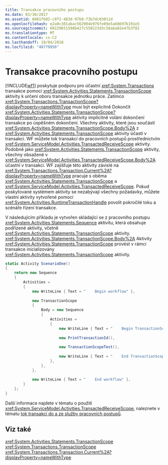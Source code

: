 ```yaml
---
title: Transakce pracovního postupu
ms.date: 03/30/2017
ms.assetid: 6081fb02-c0f2-483d-97b8-f3b7dc03011d
ms.openlocfilehash: e2a0c301abac562904e976fe09e5a68697b191e5
ms.sourcegitcommit: 69229651598b427c550223d3c58aba82e47b3f82
ms.translationtype: MT
ms.contentlocale: cs-CZ
ms.lasthandoff: 10/04/2018
ms.locfileid: "48779956"
---
```

# <a name="workflow-transactions"></a>Transakce pracovního postupu

[!INCLUDE[wf1](../../../includes/wf1-md.md)] poskytuje podporu pro účastní <xref:System.Transactions> transakce pomocí <xref:System.Activities.Statements.TransactionScope> aktivity k určení oboru transakce jednotku práce. Zatímco <xref:System.Transactions.TransactionScope?displayProperty=nameWithType> musí být explicitně Dokončit <xref:System.Activities.Statements.TransactionScope?displayProperty=nameWithType> aktivity implicitně volání dokončení transakce po úspěšném dokončení. Všechny aktivity, které jsou součástí <xref:System.Activities.Statements.TransactionScope.Body%2A> z <xref:System.Activities.Statements.TransactionScope> aktivity účasti v transakci. WF můžete tok transakcí do pracovních postupů prostřednictvím <xref:System.ServiceModel.Activities.TransactedReceiveScope> aktivity. Podobně jako <xref:System.Activities.Statements.TransactionScope> aktivity, všechny obsažené v <xref:System.ServiceModel.Activities.TransactedReceiveScope.Body%2A> účastní v transakci. WF zajišťuje této aktivity závislé na <xref:System.Transactions.Transaction.Current%2A?displayProperty=nameWithType> pracuje s oběma <xref:System.Activities.Statements.TransactionScope> a <xref:System.ServiceModel.Activities.TransactedReceiveScope>. Pokud poskytované systémem aktivity se nezabývají všechny požadavky, můžete vlastní aktivity vytvořené pomocí <xref:System.Activities.RuntimeTransactionHandle> povolit pokročilé toku a scénáře řízení transakce.  
  
V následujícím příkladu je vytvořen skládající se z pracovního postupu <xref:System.Activities.Statements.Sequence> aktivitu, která obsahuje podřízené aktivity, včetně <xref:System.Activities.Statements.TransactionScope> aktivity. <xref:System.Activities.Statements.TransactionScope.Body%2A> Aktivity <xref:System.Activities.Statements.TransactionScope> provést v rámci transakce inicializovány <xref:System.Activities.Statements.TransactionScope> aktivity.  
  
```csharp  
static Activity ScenarioOne()  
{  
    return new Sequence  
    {  
        Activities =  
        {  
            new WriteLine { Text = "    Begin workflow" },  
  
            new TransactionScope  
            {  
                Body = new Sequence  
                {  
                    Activities =   
                    {  
                        new WriteLine { Text = "    Begin TransactionScope" },  
  
                        new PrintTransactionId(),  
  
                        new TransactionScopeTest(),  
  
                        new WriteLine { Text = "    End TransactionScope" },  
                    },  
                },  
            },  
  
            new WriteLine { Text = "    End workflow" },  
        }  
    };  
}  
```  
  
Další informace najdete v tématu o použití <xref:System.ServiceModel.Activities.TransactedReceiveScope>, naleznete v tématu [tok transakcí do a ze služby pracovních postupů](../../../docs/framework/wcf/feature-details/flowing-transactions-into-and-out-of-workflow-services.md).  
  
## <a name="see-also"></a>Viz také  
 <xref:System.Activities.Statements.TransactionScope>  
 <xref:System.Transactions.TransactionScope>  
 <xref:System.Transactions.Transaction.Current%2A?displayProperty=nameWithType>
